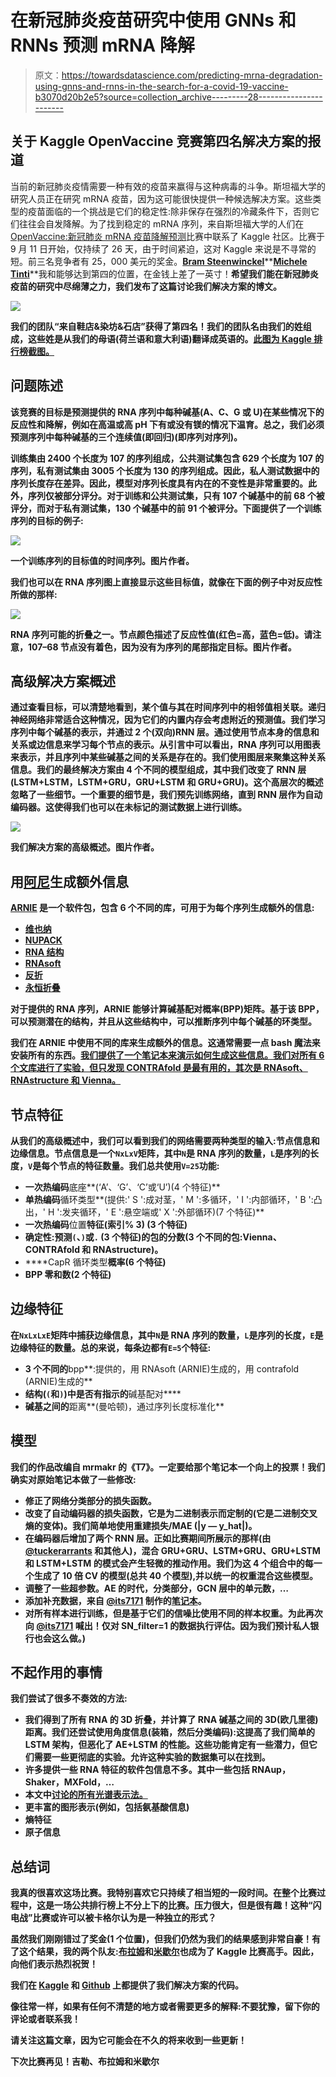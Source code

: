 # 在新冠肺炎疫苗研究中使用 GNNs 和 RNNs 预测 mRNA 降解

> 原文：<https://towardsdatascience.com/predicting-mrna-degradation-using-gnns-and-rnns-in-the-search-for-a-covid-19-vaccine-b3070d20b2e5?source=collection_archive---------28----------------------->

## 关于 Kaggle OpenVaccine 竞赛第四名解决方案的报道

当前的新冠肺炎疫情需要一种有效的疫苗来赢得与这种病毒的斗争。斯坦福大学的研究人员正在研究 mRNA 疫苗，因为这可能很快提供一种候选解决方案。这些类型的疫苗面临的一个挑战是它们的稳定性:除非保存在强烈的冷藏条件下，否则它们往往会自发降解。为了找到稳定的 mRNA 序列，来自斯坦福大学的人们在 [OpenVaccine:新冠肺炎 mRNA 疫苗降解预测](https://www.kaggle.com/c/stanford-covid-vaccine/overview)比赛中联系了 Kaggle 社区。比赛于 9 月 11 日开始，仅持续了 26 天，由于时间紧迫，这对 Kaggle 来说是不寻常的短。前三名竞争者有 25，000 美元的奖金。[**Bram Steenwinckel**](https://www.kaggle.com/bsteenwi)**[**Michele Tinti**](https://www.kaggle.com/mtinti)**我和能够达到第四的位置，在金钱上差了一英寸！**希望我们能在新冠肺炎疫苗的研究中尽绵薄之力，我们发布了这篇讨论我们解决方案的博文。**

**![](img/53675fa7c4e42baea6e5af5a720c36d8.png)**

**我们的团队“来自鞋店&染坊&石店”获得了第四名！我们的团队名由我们的姓组成，这些姓是从我们的母语(荷兰语和意大利语)翻译成英语的。[此图为 Kaggle 排行榜截图。](https://www.kaggle.com/c/stanford-covid-vaccine/leaderboard)**

## **问题陈述**

**该竞赛的目标是预测提供的 RNA 序列中每种碱基(A、C、G 或 U)在某些情况下的反应性和降解，例如在高温或高 pH 下有或没有镁的情况下温育。总之，我们必须预测序列中每种碱基的三个连续值(即回归)(即序列对序列)。**

**训练集由 2400 个长度为 107 的序列组成，公共测试集包含 629 个长度为 107 的序列，私有测试集由 3005 个长度为 130 的序列组成。因此，私人测试数据中的序列长度存在差异。因此，模型对序列长度具有内在的不变性是非常重要的。此外，序列仅被部分评分。对于训练和公共测试集，只有 107 个碱基中的前 68 个被评分，而对于私有测试集，130 个碱基中的前 91 个被评分。下面提供了一个训练序列的目标的例子:**

**![](img/844c441d292bae95cd3763b6745a0535.png)**

**一个训练序列的目标值的时间序列。图片作者。**

**我们也可以在 RNA 序列图上直接显示这些目标值，就像在下面的例子中对反应性所做的那样:**

**![](img/4c1356b03a6498d562c13448b1bdb86d.png)**

**RNA 序列可能的折叠之一。节点颜色描述了反应性值(红色=高，蓝色=低)。请注意，107–68 节点没有着色，因为没有为序列的尾部指定目标。图片作者。**

## **高级解决方案概述**

**通过查看目标，可以清楚地看到，某个值与其在时间序列中的相邻值相关联。递归神经网络非常适合这种情况，因为它们的内置内存会考虑附近的预测值。我们学习序列中每个碱基的表示，并通过 2 个(双向)RNN 层。通过使用节点本身的信息和关系或边信息来学习每个节点的表示。从引言中可以看出，RNA 序列可以用图表来表示，并且序列中某些碱基之间的关系是存在的。我们使用图层来聚集这种关系信息。我们的最终解决方案由 4 个不同的模型组成，其中我们改变了 RNN 层(LSTM+LSTM，LSTM+GRU，GRU+LSTM 和 GRU+GRU)。这个高层次的概述忽略了一些细节。一个重要的细节是，我们预先训练网络，直到 RNN 层作为自动编码器。这使得我们也可以在未标记的测试数据上进行训练。**

**![](img/9d7b296de6ef7b3c46c268f792aa3603.png)**

**我们解决方案的高级概述。图片作者。**

## **用[阿尼](https://github.com/DasLab/arnie)生成额外信息**

**[ARNIE](https://github.com/DasLab/arnie) 是一个软件包，包含 6 个不同的库，可用于为每个序列生成额外的信息:**

*   **[维也纳](https://www.tbi.univie.ac.at/RNA/#download)**
*   **[NUPACK](http://www.nupack.org/downloads)**
*   **[RNA 结构](https://rna.urmc.rochester.edu/RNAstructure.html)**
*   **[RNAsoft](http://www.rnasoft.ca/download.html)**
*   **[反折](http://contra.stanford.edu/contrafold/)**
*   **[永恒折叠](http://https://eternagame.org/about/software)**

**对于提供的 RNA 序列，ARNIE 能够计算碱基配对概率(BPP)矩阵。基于该 BPP，可以预测潜在的结构，并且从这些结构中，可以推断序列中每个碱基的环类型。**

**我们在 ARNIE 中使用不同的库来生成额外的信息。这通常需要一点 bash 魔法来安装所有的东西。[我们提供了一个笔记本来演示如何生成这些信息。我们对所有 6 个文库进行了实验，但只发现 CONTRAfold 是最有用的，其次是 RNAsoft、RNAstructure 和 Vienna。](https://www.kaggle.com/group16/generating-bpps-with-arnie)**

## **节点特征**

**从我们的高级概述中，我们可以看到我们的网络需要两种类型的输入:节点信息和边缘信息。节点信息是一个`NxLxV`矩阵，其中`N`是 RNA 序列的数量，`L`是序列的长度，`V`是每个节点的特征数量。我们总共使用`V=25`功能:**

*   **一次热编码**底座**(‘A’、‘G’、‘C’或‘U’)(4 个特征)**
*   **单热编码**循环类型**(提供:' S ':成对茎，' M ':多循环，' I ':内部循环，' B ':凸出，' H ':发夹循环，' E ':悬空端或' X ':外部循环)(7 个特征)**
*   **一次热编码**位置**特征(索引% 3) (3 个特征)**
*   ****确定性**:预测`(`、`)`或`.` (3 个特征)的包的分数(3 个不同的包:Vienna、CONTRAfold 和 RNAstructure)。**
*   ****CapR 循环类型**概率(6 个特征)**
*   ****BPP** 零和数(2 个特征)**

## **边缘特征**

**在`NxLxLxE`矩阵中捕获边缘信息，其中`N`是 RNA 序列的数量，`L`是序列的长度，`E`是边缘特征的数量。总的来说，每条边都有`E=5`个特征:**

*   **3 个不同的**bpp**:提供的，用 RNAsoft (ARNIE)生成的，用 contrafold (ARNIE)生成的**
*   **结构(`(`和`)`)中是否有指示的**碱基配对****
*   **碱基之间的**距离**(曼哈顿)，通过序列长度标准化**

## **模型**

**我们的作品改编自 mrmakr 的《T7》。一定要给那个笔记本一个向上的投票！我们确实对原始笔记本做了一些修改:**

*   **修正了网络分类部分的损失函数。**
*   **改变了自动编码器的损失函数，它是为二进制表示而定制的(它是二进制交叉熵的变体)。我们简单地使用重建损失/MAE (|y — y_hat|)。**
*   **在编码器后增加了两个 RNN 层。正如比赛期间所展示的那样(由 [@tuckerarrants](https://www.kaggle.com/tuckerarrants) 和其他人)，混合 GRU+GRU、LSTM+GRU、GRU+LSTM 和 LSTM+LSTM 的模式会产生轻微的推动作用。我们为这 4 个组合中的每一个生成了 10 倍 CV 的模型(总共 40 个模型),并以统一的权重混合这些模型。**
*   **调整了一些超参数。AE 的时代，分类部分，GCN 层中的单元数，…**
*   **添加补充数据，来自 [@its7171](https://www.kaggle.com/its7171) 制作的[笔记本](https://www.kaggle.com/its7171/how-to-generate-augmentation-data)。**
*   **对所有样本进行训练，但是基于它们的信噪比使用不同的样本权重。为此再次向 [@its7171](https://www.kaggle.com/its7171) 喊出！仅对 SN_filter=1 的数据执行评估。因为我们预计私人银行也会这么做。)**

## ****不起作用的事情****

**我们尝试了很多不奏效的方法:**

*   **我们得到了所有 RNA 的 3D 折叠，并计算了 RNA 碱基之间的 3D(欧几里德)距离。我们还尝试使用角度信息(装箱，然后分类编码):这提高了我们简单的 LSTM 架构，但恶化了 AE+LSTM 的性能。这些功能肯定有一些潜力，但它们需要一些更彻底的实验。允许这种实验的数据集可以在找到。**
*   **许多提供一些 RNA 特征的软件包信息不多。其中一些包括 RNAup，Shaker，MXFold，…**
*   **本文中[讨论的所有光谱表示法。](https://www.biorxiv.org/content/10.1101/2020.06.08.140368v1.full)**
*   **更丰富的图形表示(例如，包括氨基酸信息)**
*   **熵特征**
*   **原子信息**

## **总结词**

**我真的很喜欢这场比赛。我特别喜欢它只持续了相当短的一段时间。在整个比赛过程中，这是一场公共排行榜上不分上下的比赛。压力很大，但是很有趣！这种“闪电战”比赛或许可以被卡格尔认为是一种独立的形式？**

**虽然我们刚刚错过了奖金(1 个位置)，但我们仍然为我们的结果感到非常自豪！有了这个结果，我的两个队友:[布拉姆](https://www.kaggle.com/bsteenwi)和[米歇尔](https://www.kaggle.com/mtinti)也成为了 Kaggle 比赛高手。因此，向他们表示热烈祝贺！**

**我们在 [Kaggle](https://www.kaggle.com/group16/covid-19-mrna-4th-place-solution) 和 [Github](https://github.com/GillesVandewiele/covid19-mrna-degradation-prediction) 上都提供了我们解决方案的代码。**

****像往常一样，如果有任何不清楚的地方或者需要更多的解释:不要犹豫，留下你的评论或者联系我！****

**请关注这篇文章，因为它可能会在不久的将来收到一些更新！**

**下次比赛再见！吉勒、布拉姆和米歇尔**